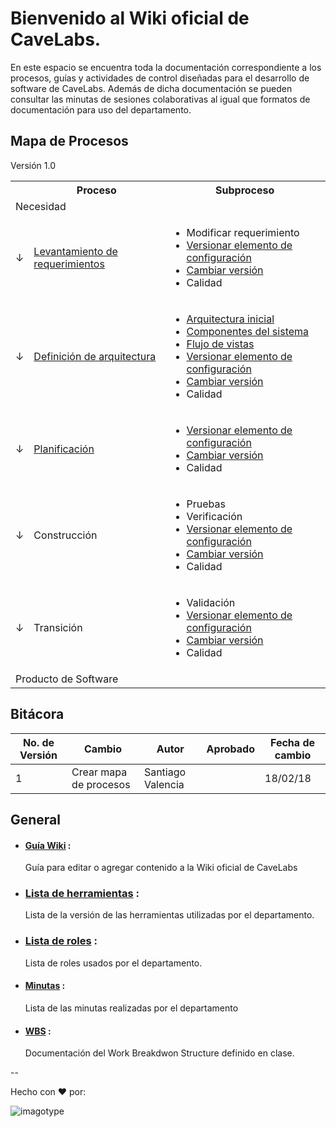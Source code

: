 # Bienvenido al Wiki oficial de CaveLabs.
En este espacio se encuentra toda la documentación correspondiente a los procesos, guías y actividades de control diseñadas para el desarrollo de software de CaveLabs. Además de dicha documentación se pueden consultar las minutas de sesiones colaborativas al igual que formatos de documentación para uso del departamento.

## Mapa de Procesos
Versión 1.0


<table>
  <tr>
    <th></th>
    <th>Proceso</th>
    <th>Subproceso</th>
  </tr>
  <tr>
    <td colspan="3">Necesidad</td>
  </tr>
  <tr>
    <td>↓</td>
    <td><a href="https://github.com/CaveLabs-1/Wiki/blob/master/Requerimientos/Procesos/Levantamiento%20de%20Requerimientos.md">Levantamiento de requerimientos</a></td>
    <td>
      <ul>
        <li>Modificar requerimiento</li>
        <li><a href="https://github.com/CaveLabs-1/Wiki/blob/master/Configuracion/Procesos/Proceso%20Versionar.md">Versionar elemento de configuración</a></li>
        <li><a href="https://github.com/CaveLabs-1/Wiki/blob/master/Configuracion/Procesos/Proceso%20Cambios.md">Cambiar versión</a></li>
        <li>Calidad</li>
      </ul>
    </td>
  </tr>
  <tr>
    <td>↓</td>
    <td><a href="https://github.com/CaveLabs-1/Wiki/blob/master/Arquitectura/Procesos/Proceso%20para%20definir%20arquitectura%20general.md">Definición de arquitectura</a></td>
    <td>
      <ul>
          <li><a href="https://github.com/CaveLabs-1/Wiki/blob/master/Arquitectura/Procesos/Definici%C3%B3n%20de%20Arquitectura%20Inicial.md">Arquitectura inicial</a></li>
          <li><a href="https://github.com/CaveLabs-1/Wiki/blob/master/Arquitectura/Procesos/Definici%C3%B3n%20de%20Componentes%20del%20Sistema.md">Componentes del sistema</a></li>
          <li><a href="https://github.com/CaveLabs-1/Wiki/blob/master/Arquitectura/Procesos/Definici%C3%B3n%20de%20Flujo%20de%20Vistas.md">Flujo de vistas</a></li>
          <li><a href="https://github.com/CaveLabs-1/Wiki/blob/master/Configuracion/Procesos/Proceso%20Versionar.md">Versionar elemento de configuración</a></li>
          <li><a href="https://github.com/CaveLabs-1/Wiki/blob/master/Configuracion/Procesos/Proceso%20Cambios.md">Cambiar versión</a></li>
        <li>Calidad</li>
        </ul>
    </td>
  </tr>
  <tr>
    <td>↓</td>
    <td><a href="https://github.com/CaveLabs-1/Wiki/blob/master/Planificacion/Procesos/Planificacion.md">Planificación</a></td>
    <td>
      <ul>
        <li><a href="https://github.com/CaveLabs-1/Wiki/blob/master/Configuracion/Procesos/Proceso%20Versionar.md">Versionar elemento de configuración</a></li>
        <li><a href="https://github.com/CaveLabs-1/Wiki/blob/master/Configuracion/Procesos/Proceso%20Cambios.md">Cambiar versión</a></li>
        <li>Calidad</li>
      </ul>
    </td>
  </tr>
  <tr>
    <td>↓</td>
    <td>Construcción</td>
    <td>
      <ul>
        <li>Pruebas</li>
        <li>Verificación</li>
        <li><a href="https://github.com/CaveLabs-1/Wiki/blob/master/Configuracion/Procesos/Proceso%20Versionar.md">Versionar elemento de configuración</a></li>
        <li><a href="https://github.com/CaveLabs-1/Wiki/blob/master/Configuracion/Procesos/Proceso%20Cambios.md">Cambiar versión</a></li>
        <li>Calidad</li>
      </ul>
    </td>
  </tr>
  <tr>
    <td>↓</td>
    <td>Transición</td>
    <td>
      <ul>
        <li>Validación</li>
        <li><a href="https://github.com/CaveLabs-1/Wiki/blob/master/Configuracion/Procesos/Proceso%20Versionar.md">Versionar elemento de configuración</a></li>
        <li><a href="https://github.com/CaveLabs-1/Wiki/blob/master/Configuracion/Procesos/Proceso%20Cambios.md">Cambiar versión</a></li>
        <li>Calidad</li>
      </ul>
    </td>
  </tr>
  <tr>
    <td colspan="3">Producto de Software</td>
  </tr>
</table>

## Bitácora
No. de Versión | Cambio | Autor | Aprobado | Fecha de cambio
------------|------|-------------|-----------|-----------
1 | Crear mapa de procesos| Santiago Valencia| | 18/02/18|


  ## General
  * #### [Guía Wiki](https://github.com/CaveLabs-1/Wiki/blob/master/Guia%20Wiki.md) :
    Guía para editar o agregar contenido a la Wiki oficial de CaveLabs
  * ### [Lista de herramientas](https://github.com/CaveLabs-1/Wiki/blob/master/Configuracion/Versiones%20Herramientas.md) :
    Lista de la versión de las herramientas utilizadas por el departamento.
  * ### [Lista de roles](https://github.com/CaveLabs-1/Wiki/blob/master/Configuracion/Version%20Roles.md) :
    Lista de roles usados por el departamento.
  * #### [Minutas](https://github.com/CaveLabs-1/Wiki/blob/master/Minutas.md) :
    Lista de las minutas realizadas por el departamento
  * #### [WBS](https://github.com/CaveLabs-1/Wiki/blob/master/WBS.md) :
    Documentación del Work Breakdwon Structure definido en clase.
  
--


Hecho con ❤️ por:


![imagotype](https://i.imgur.com/YELoIPs.png)

